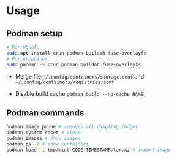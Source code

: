 # Usage

## Podman setup

```bash
# For Ubuntu
sudo apt install crun podman buildah fuse-overlayfs
# For ArchLinux
sudo pacman -S crun podman buildah fuse-overlayfs
```

- Merge file `~/.config/containers/storage.conf` and `~/.config/containers/registries.conf`

- Disable build cache `podman build --no-cache NAME`

## Podman commands

```bash
podman image prune # removes all dangling images
podman system reset # clean
podman images # show images
podman ps -a # show containers
podman load -i tmp/mint-CODE-TIMESTAMP.tar.xz # import image
```
